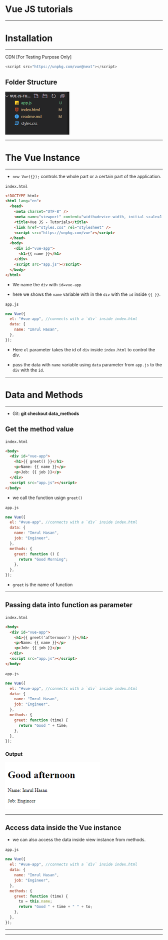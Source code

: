 # Vue JS tutorials

---

# Installation

---

CDN [For Testing Purpose Only]

```php
<script src="https://unpkg.com/vue@next"></script>
```

## Folder Structure

![](markdowns/1.png)

---

# **The Vue Instance**

---

- `new Vue({});` controls the whole part or a certain part of the application.

`index.html`

```html
<!DOCTYPE html>
<html lang="en">
  <head>
    <meta charset="UTF-8" />
    <meta name="viewport" content="width=device-width, initial-scale=1.0" />
    <title>Vue JS - Tutorials</title>
    <link href="styles.css" rel="stylesheet" />
    <script src="https://unpkg.com/vue"></script>
  </head>
  <body>
    <div id="vue-app">
      <h1>{{ name }}</h1>
    </div>
    <script src="app.js"></script>
  </body>
</html>
```

- We name the `div` with `id=vue-app`

- here we shows the `name` variable with in the `div` with the `id` inside `{{ }}`.

`app.js`

```js
new Vue({
  el: "#vue-app", //connects with a `div` inside index.html
  data: {
    name: "Imrul Hasan",
  },
});
```

- Here `el` parameter takes the id of `div` inside `index.html` to control the div.

- pass the data with `name` variable using `data` parameter from `app.js` to the `div` with the `id`.

---

# **Data and Methods**

---

- Git: **git checkout data_methods**

## Get the method value

`index.html`

```html
<body>
  <div id="vue-app">
    <h1>{{ greet() }}</h1>
    <p>Name: {{ name }}</p>
    <p>Job: {{ job }}</p>
  </div>
  <script src="app.js"></script>
</body>
```

- we call the function usign `greet()`

`app.js`

```js
new Vue({
  el: "#vue-app", //connects with a `div` inside index.html
  data: {
    name: "Imrul Hasan",
    job: "Engineer",
  },
  methods: {
    greet: function () {
      return "Good Morning";
    },
  },
});
```

- `greet` is the name of function

---

## Passing data into function as parameter

`index.html`

```html
<body>
  <div id="vue-app">
    <h1>{{ greet('afternoon') }}</h1>
    <p>Name: {{ name }}</p>
    <p>Job: {{ job }}</p>
  </div>
  <script src="app.js"></script>
</body>
```

`app.js`

```js
new Vue({
  el: "#vue-app", //connects with a `div` inside index.html
  data: {
    name: "Imrul Hasan",
    job: "Engineer",
  },
  methods: {
    greet: function (time) {
      return "Good " + time;
    },
  },
});
```

### Output

![](markdowns/2.png)

---

## Access data inside the Vue instance

- we can also access the data inside view instance from methods.

`app.js`

```js
new Vue({
  el: "#vue-app", //connects with a `div` inside index.html
  data: {
    name: "Imrul Hasan",
    job: "Engineer",
  },
  methods: {
    greet: function (time) {
      to = this.name;
      return "Good " + time + " " + to;
    },
  },
});
```

---

---
